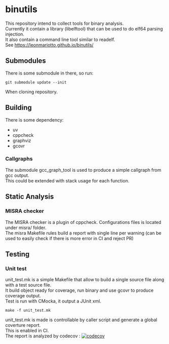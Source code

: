 # binutils

This repository intend to collect tools for binary analysis.</br>
Currently it contain a library (libelftool) that can be used to do elf64 parsing injection.</br>
It also contain a command line tool similar to readelf.</br>
See https://leonmariotto.github.io/binutils/

## Submodules

There is some submodule in there, so run:
```
git submodule update --init
```
When cloning repository.

## Building

There is some dependency:
- uv
- cppcheck
- graphviz
- gcovr

### Callgraphs

The submodule gcc_graph_tool is used to produce a simple callgraph from gcc output.</br>
This could be extended with stack usage for each function.</br>

## Static Analysis

### MISRA checker

The MISRA checker is a plugin of cppcheck. Configurations files is located under misra/ folder. </br>
The misra Makefile rules build a report with single line per warning (can be used to
easily check if there is more error in CI and reject PR)

## Testing

### Unit test

unit_test.mk is a simple Makefile that allow to build a single source file along with a test source file.</br>
It build object ready for coverage, run binary and use gcovr to produce coverage output.</br>
Test is run with CMocka, it output a JUnit xml.</br>
```
make -f unit_test.mk
```
unit_test.mk is made is controllable by caller script and generate a global coverture report.</br>
This is enabled in CI.</br>
The report is analyzed by codecov :
[![codecov](https://codecov.io/gh/leonmariotto/binutils/branch/main/graph/badge.svg)](https://codecov.io/gh/leonmariotto/binutils)
